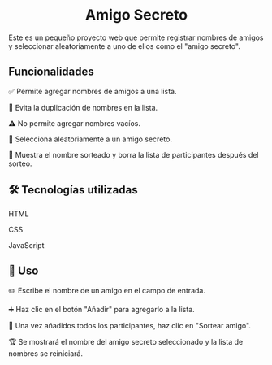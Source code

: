 <h1 align="center">Amigo Secreto</h1>

Este es un pequeño proyecto web que permite registrar nombres de amigos y seleccionar aleatoriamente a uno de ellos como el "amigo secreto".

<h2>Funcionalidades</h2>

✅ Permite agregar nombres de amigos a una lista.

🚫 Evita la duplicación de nombres en la lista.

⚠️ No permite agregar nombres vacíos.

🎲 Selecciona aleatoriamente a un amigo secreto.

📝 Muestra el nombre sorteado y borra la lista de participantes después del sorteo.

<h2>🛠 Tecnologías utilizadas</h2>

HTML

CSS

JavaScript

<h2>🚀 Uso</h2>

✏️ Escribe el nombre de un amigo en el campo de entrada.

➕ Haz clic en el botón "Añadir" para agregarlo a la lista.

🎰 Una vez añadidos todos los participantes, haz clic en "Sortear amigo".

🏆 Se mostrará el nombre del amigo secreto seleccionado y la lista de nombres se reiniciará.

